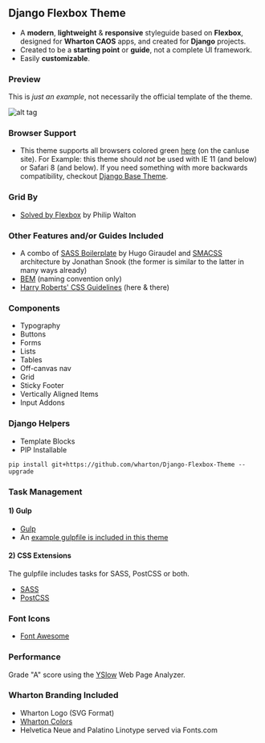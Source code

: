 ## Django Flexbox Theme
- A <strong>modern</strong>, <strong>lightweight</strong> & <strong>responsive</strong> styleguide based on <strong>Flexbox</strong>, designed for <strong>Wharton CAOS</strong> apps, and created for <strong>Django</strong> projects.
- Created to be a <strong>starting point</strong> or <strong>guide</strong>, not a complete UI framework.
- Easily <strong>customizable</strong>.

### Preview
This is <em>just an example</em>, not necessarily the official template of the theme.

![alt tag](https://github.com/wharton/django-flexbox-theme/blob/master/preview.png)

### Browser Support
- This theme supports all browsers colored green <a href="http://caniuse.com/#search=flexbox">here</a> (on the canIuse site). For Example: this theme should <em>not</em> be used with IE 11 (and below) or Safari 8 (and below). If you need something with more backwards compatibility, checkout <a href="https://github.com/wharton/django-base-theme">Django Base Theme</a>.

### Grid By
- <a href="http://philipwalton.github.io/solved-by-flexbox">Solved by Flexbox</a> by Philip Walton

### Other Features and/or Guides Included
- A combo of <a href="https://github.com/HugoGiraudel/sass-boilerplate">SASS Boilerplate</a> by Hugo Giraudel and 
<a href="https://smacss.com">SMACSS</a> architecture by Jonathan Snook (the former is similar to the latter in many ways already)
- <a href="http://getbem.com/introduction">BEM</a> (naming convention only)
- <a href="http://cssguidelin.es">Harry Roberts' CSS Guidelines</a> (here & there)

### Components
- Typography
- Buttons
- Forms
- Lists
- Tables
- Off-canvas nav
- Grid
- Sticky Footer
- Vertically Aligned Items
- Input Addons


### Django Helpers
- Template Blocks
- PIP Installable
<pre><code>pip install git+https://github.com/wharton/Django-Flexbox-Theme --upgrade</code></pre>

### Task Management

#### 1) Gulp
- <a href="http://gulpjs.com">Gulp</a>
- An <a href="https://github.com/wharton/django-flexbox-theme/blob/master/gulpfile.js">example gulpfile is included in this theme</a>

#### 2) CSS Extensions
The gulpfile includes tasks for SASS, PostCSS or both.

- <a href="http://sass-lang.com">SASS</a>
- <a href="http://postcss.org">PostCSS</a>

### Font Icons
- <a href="https://fortawesome.github.io/Font-Awesome">Font Awesome</a>

### Performance
Grade "A" score using the <a href="http://yslow.org">YSlow</a> Web Page Analyzer.

### Wharton Branding Included 
- Wharton Logo (SVG Format)
- <a href="https://standards.wharton.upenn.edu/color">Wharton Colors</a>
- Helvetica Neue and Palatino Linotype served via Fonts.com
